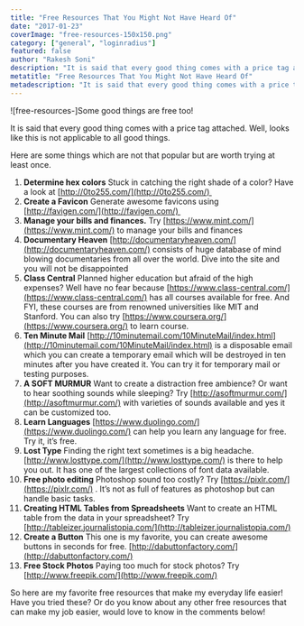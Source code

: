 ```yaml
---
title: "Free Resources That You Might Not Have Heard Of"
date: "2017-01-23"
coverImage: "free-resources-150x150.png"
category: ["general", "loginradius"]
featured: false 
author: "Rakesh Soni"
description: "It is said that every good thing comes with a price tag attached. Well, looks like this is not applicable to all good things. The articles lists down some useful free resources you might not have heard of."
metatitle: "Free Resources That You Might Not Have Heard Of"
metadescription: "It is said that every good thing comes with a price tag attached. Well, looks like this is not applicable to all good things. The articles lists down some useful free resources you might not have heard of."
---
```



![free-resources-]Some good things are free too!

It is said that every good thing comes with a price tag attached. Well, looks like this is not applicable to all good things.

Here are some things which are not that popular but are worth trying at least once.

1. **Determine hex colors** Stuck in catching the right shade of a color? Have a look at [http://0to255.com/](http://0to255.com/) 
2. **Create a Favicon** Generate awesome favicons using [http://favigen.com/](http://favigen.com/) 
3. **Manage your bills and finances.** Try [https://www.mint.com/](https://www.mint.com/) to manage your bills and finances 
4. **Documentary Heaven** [http://documentaryheaven.com/](http://documentaryheaven.com/) consists of huge database of mind blowing documentaries from all over the world. Dive into the site and you will not be disappointed
5. **Class Central** Planned higher education but afraid of the high expenses? Well have no fear because [https://www.class-central.com/](https://www.class-central.com/) has all courses available for free. And FYI, these courses are from renowned universities like MIT and Stanford. You can also try [https://www.coursera.org/](https://www.coursera.org/) to learn course.
6. **Ten Minute Mail** [http://10minutemail.com/10MinuteMail/index.html](http://10minutemail.com/10MinuteMail/index.html) is a disposable email which you can create a temporary email which will be destroyed in ten minutes after you have created it. You can try it for temporary mail or testing purposes.
7. **A SOFT MURMUR** Want to create a distraction free ambience? Or want to hear soothing sounds while sleeping? Try [http://asoftmurmur.com/](http://asoftmurmur.com/) with varieties of sounds available and yes it can be customized too.
8. **Learn Languages** [https://www.duolingo.com/](https://www.duolingo.com/) can help you learn any language for free. Try it, it’s free.
9. **Lost Type** Finding the right text sometimes is a big headache. [http://www.losttype.com/](http://www.losttype.com/) is there to help you out. It has one of the largest collections of font data available.
10. **Free photo editing** Photoshop sound too costly? Try [https://pixlr.com/](https://pixlr.com/) . It’s not as full of features as photoshop but can handle basic tasks.
11. **Creating HTML Tables from Spreadsheets** Want to create an HTML table from the data in your spreadsheet? Try [http://tableizer.journalistopia.com/](http://tableizer.journalistopia.com/)
12. **Create a Button** This one is my favorite, you can create awesome buttons in seconds for free. [http://dabuttonfactory.com/](http://dabuttonfactory.com/)
13. **Free Stock Photos** Paying too much for stock photos? Try [http://www.freepik.com/](http://www.freepik.com/)

So here are my favorite free resources that make my everyday life easier! Have you tried these? Or do you know about any other free resources that can make my job easier, would love to know in the comments below!
